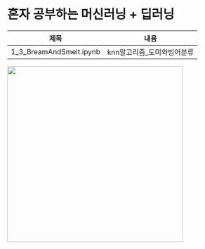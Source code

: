 # 혼자 공부하는 머신러닝 + 딥러닝
| 제목 | 내용 |
| --- |:---:|
|1_3_BreamAndSmelt.ipynb|knn알고리즘_도미와빙어분류|

<img src="https://github.com/rickiepark/hg-mldl/raw/master/cover.png" width="400px" height="400px"></img><br/>

